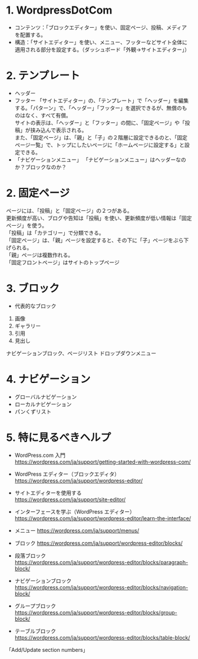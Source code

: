 # 1. WordpressDotCom
- コンテンツ：「ブロックエディター」を使い、固定ページ、投稿、メディアを配置する。
- 構造：「サイトエディター」を使い、メニュー、フッターなどサイト全体に適用される部分を設定する。（ダッシュボード「外観→サイトエディター」）
  
# 2. テンプレート
- ヘッダー
- フッター
「サイトエディター」の、「テンプレート」で「ヘッダー」を編集する。「パターン」で、「ヘッダー」「フッター」を選択できるが、無償のものはなく、すべて有償。  
サイトの表示は、「ヘッダー」と「フッター」の間に、「固定ページ」や「投稿」が挟み込んで表示される。  
また、「固定ページ」は、「親」と「子」の２階層に設定できるのと、「固定ページ一覧」で、トップにしたいページに「ホームページに設定する」と設定できる。  
- 「ナビゲーションメニュー」
「ナビゲーションメニュー」はヘッダーなのか？ブロックなのか？

# 2. 固定ページ
ページには、「投稿」と「固定ページ」の２つがある。  
更新頻度が高い、ブログや告知は「投稿」を使い、更新頻度が低い情報は「固定ページ」を使う。  
「投稿」は「カテゴリー」で分類できる。  
「固定ページ」は、「親」ページを設定すると、その下に「子」ページをぶら下げられる。  
「親」ページは複数作れる。  
「固定フロントページ」はサイトのトップページ
  
# 3. ブロック
- 代表的なブロック
1. 画像
2. ギャラリー
3. 引用
4. 見出し
  
ナビゲーションブロック、ページリスト
ドロップダウンメニュー  
  
# 4. ナビゲーション
- グローバルナビゲーション
- ローカルナビゲーション
- パンくずリスト
  
# 5. 特に見るべきヘルプ
- WordPress.com 入門  
https://wordpress.com/ja/support/getting-started-with-wordpress-com/
  
- WordPress エディター（ブロックエディタ）  
https://wordpress.com/ja/support/wordpress-editor/
  
- サイトエディターを使用する  
https://wordpress.com/ja/support/site-editor/
  
- インターフェースを学ぶ（WordPress エディター）  
https://wordpress.com/ja/support/wordpress-editor/learn-the-interface/
  
- メニュー
https://wordpress.com/ja/support/menus/
  
- ブロック
https://wordpress.com/ja/support/wordpress-editor/blocks/
  
- 段落ブロック  
https://wordpress.com/ja/support/wordpress-editor/blocks/paragraph-block/
  
- ナビゲーションブロック  
https://wordpress.com/ja/support/wordpress-editor/blocks/navigation-block/
  
- グループブロック  
https://wordpress.com/ja/support/wordpress-editor/blocks/group-block/
  
- テーブルブロック  
https://wordpress.com/ja/support/wordpress-editor/blocks/table-block/
  


  
「Add/Update section numbers」